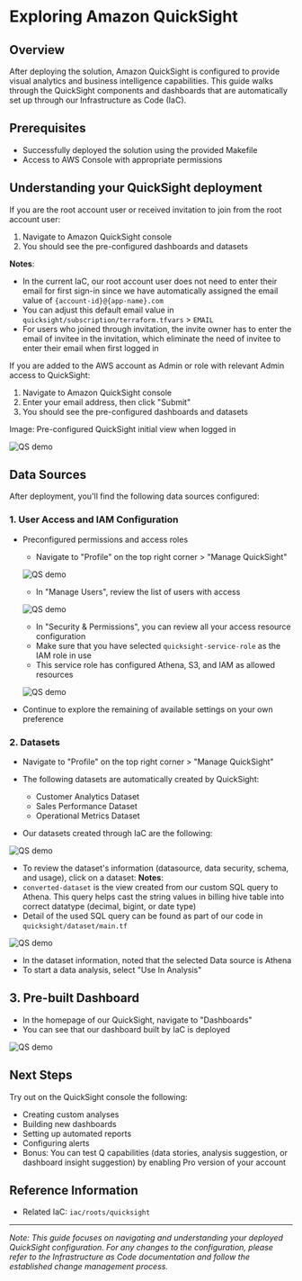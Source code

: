 # Exploring Amazon QuickSight

## Overview
After deploying the solution, Amazon QuickSight is configured to provide visual analytics and business intelligence capabilities. This guide walks through the QuickSight components and dashboards that are automatically set up through our Infrastructure as Code (IaC).

## Prerequisites
- Successfully deployed the solution using the provided Makefile
- Access to AWS Console with appropriate permissions

## Understanding your QuickSight deployment 

If you are the root account user or received invitation to join from the root account user: 
1. Navigate to Amazon QuickSight console
2. You should see the pre-configured dashboards and datasets

**Notes**: 
- In the current IaC, our root account user does not need to enter their email for first sign-in since we have automatically assigned the email value of `{account-id}@{app-name}.com`
- You can adjust this default email value in `quicksight/subscription/terraform.tfvars` > `EMAIL`
- For users who joined through invitation, the invite owner has to enter the email of invitee in the invitation, which eliminate the need of invitee to enter their email when first logged in

If you are added to the AWS account as Admin or role with relevant Admin access to QuickSight:
1. Navigate to Amazon QuickSight console
2. Enter your email address, then click "Submit"
3. You should see the pre-configured dashboards and datasets

Image: Pre-configured QuickSight initial view when logged in 

![QS demo](../images/demo/quicksight/qs-0.png)

## Data Sources
After deployment, you'll find the following data sources configured:

### 1. User Access and IAM Configuration 
- Preconfigured permissions and access roles
  - Navigate to "Profile" on the top right corner > "Manage QuickSight"
  
  ![QS demo](../images/demo/quicksight/qs-1.png)
  - In "Manage Users", review the list of users with access
  
  ![QS demo](../images/demo/quicksight/qs-2.png)  
  - In "Security & Permissions", you can review all your access resource configuration
  - Make sure that you have selected `quicksight-service-role` as the IAM role in use
  - This service role has configured Athena, S3, and IAM as allowed resources 
    
  ![QS demo](../images/demo/quicksight/qs-3.png)
- Continue to explore the remaining of available settings on your own preference


### 2. Datasets
- Navigate to "Profile" on the top right corner > "Manage QuickSight"
- The following datasets are automatically created by QuickSight:
    - Customer Analytics Dataset
    - Sales Performance Dataset
    - Operational Metrics Dataset

- Our datasets created through IaC are the following:
 
![QS demo](../images/demo/quicksight/qs-4.png)

- To review the dataset's information (datasource, data security, schema, and usage), click on a dataset:
  **Notes**:
- `converted-dataset` is the view created from our custom SQL query to Athena. This query helps cast the string values in billing hive table into correct datatype (decimal, bigint, or date type)
- Detail of the used SQL query can be found as part of our code in `quicksight/dataset/main.tf`

![QS demo](../images/demo/quicksight/qs-5.png)

- In the dataset information, noted that the selected Data source is Athena 
- To start a data analysis, select "Use In Analysis"

## 3. Pre-built Dashboard
- In the homepage of our QuickSight, navigate to "Dashboards"
- You can see that our dashboard built by IaC is deployed 

![QS demo](../images/demo/quicksight/qs-6.png)

## Next Steps
Try out on the QuickSight console the following: 
- Creating custom analyses
- Building new dashboards
- Setting up automated reports
- Configuring alerts
- Bonus: You can test Q capabilities (data stories, analysis suggestion, or dashboard insight suggestion) by enabling Pro version of your account

## Reference Information
- Related IaC: `iac/roots/quicksight`
---

*Note: This guide focuses on navigating and understanding your deployed QuickSight configuration. For any changes to the configuration, please refer to the Infrastructure as Code documentation and follow the established change management process.*
